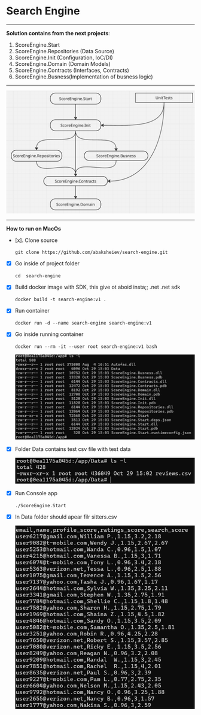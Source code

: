 
# Search Engine

---
**Solution contains from the next projects**:
<ol>
  <li>ScoreEngine.Start</li>
  <li>ScoreEngine.Repositories (Data Source)</li>
  <li>ScoreEngine.Init (Configuration, IoC/DI)</li>
  <li>ScoreEngine.Domain (Domain Models)</li>
  <li>ScoreEngine.Contracts (Interfaces, Contracts)</li>
  <li>ScoreEngine.Busness(Implementation of busness logic)</li>
</ol> 

---

![alt text](_content/appArch.png)

---

**How to run on MacOs**

- [x]. Clone source

  ``git clone https://github.com/abaksheiev/search-engine.git``
 
- [x] Go inside of project folder
  
  ``cd  search-engine``

- [x] Build docker image with SDK, this give ot aboid insta;; .net .net sdk
  
  ``docker build -t search-engine:v1 .``

- [x] Run container

    ``docker run -d --name search-engine search-engine:v1``

- [x] Go inside running container

    ``docker run --rm -it --user root search-engine:v1 bash``

    ![alt text](_content/filelist.png)

- [x] Folder Data contains test csv file with test data

    ![alt text](_content/DataContent_1.png)

- [x] Run Console app

    ``./ScoreEngine.Start``

- [x] In Data folder should apear filr sitters.csv

    ![alt text](_content/result.png)